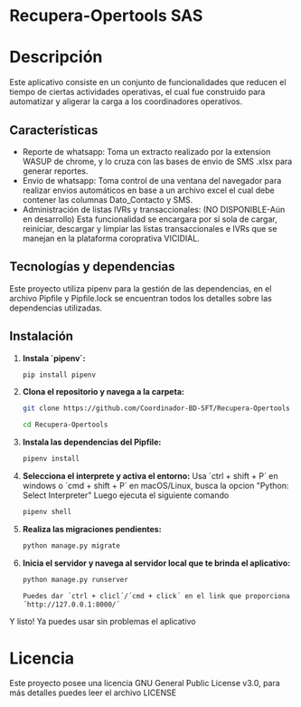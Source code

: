 # Recupera-Opertools SAS

# Descripción
Este aplicativo consiste en un conjunto de funcionalidades que reducen el tiempo de ciertas actividades operativas, el cual fue construido
para automatizar y aligerar la carga a los coordinadores operativos.

## Características
- Reporte de whatsapp: Toma un extracto realizado por la extension WASUP de chrome, y lo cruza con las bases de envio de SMS .xlsx para generar reportes.
- Envío de whatsapp: Toma control de una ventana del navegador para realizar envios automáticos  en base a un archivo excel el cual debe contener
    las columnas Dato_Contacto y SMS.
- Administración de listas IVRs y transaccionales: (NO DISPONIBLE-Aún en desarrollo) Esta funcionalidad se encargara por sí sola de cargar, reiniciar, descargar y
    limpiar las listas transaccionales e IVRs que se manejan en la plataforma coroprativa VICIDIAL.

## Tecnologías y dependencias
Este proyecto utiliza pipenv para la gestión de las dependencias, en el archivo Pipfile y Pipfile.lock se encuentran todos los detalles sobre las
dependencias utilizadas.

## Instalación

1. **Instala ´pipenv´:**
    ```bash
    pip install pipenv

2. **Clona el repositorio y navega a la carpeta:**
    ```bash
    git clone https://github.com/Coordinador-BD-SFT/Recupera-Opertools
    
    cd Recupera-Opertools

3. **Instala las dependencias del Pipfile:**
    ```bash
    pipenv install

4. **Selecciona el interprete y activa el entorno:**
    Usa ´ctrl + shift + P´ en windows o ´cmd + shift + P´ en macOS/Linux, busca la opcion "Python: Select Interpreter"
    Luego ejecuta el siguiente comando
    ```bash
    pipenv shell

5. **Realiza las migraciones pendientes:**
    ```bash
    python manage.py migrate 

6. **Inicia el servidor y navega al servidor local que te brinda el aplicativo:**
    ```bash
    python manage.py runserver

    Puedes dar ´ctrl + clicl´/´cmd + click´ en el link que proporciona el comando o navegar directamente a él, se verá alco como esto:
    ´http://127.0.0.1:8000/´

Y listo! Ya puedes usar sin problemas el aplicativo

# Licencia
Este proyecto posee una licencia GNU General Public License v3.0, para más detalles puedes leer el archivo LICENSE